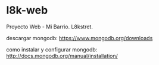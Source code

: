 l8k-web
=======

Proyecto Web - Mi Barrio. L8kstret. 

descargar mongodb:
  https://www.mongodb.org/downloads

como instalar y configurar mongodb:
  http://docs.mongodb.org/manual/installation/
  
  
